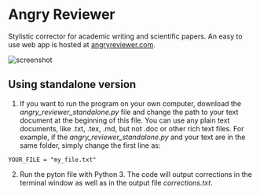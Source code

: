 # Angry Reviewer
Stylistic corrector for academic writing and scientific papers. An easy to use web app is hosted at [angryreviewer.com](https://www.angryreviewer.com).

![screenshot](https://github.com/anufrievroman/Angry-Reviewer/blob/master/static/Screenshot.png)

## Using standalone version
1. If you want to run the program on your own computer, download the *angry_reviewer_standalone.py* file and change the path to your text document at the beginning of this file. You can use any plain text documents, like .txt, .tex, .md, but not .doc or other rich text files. For example, if the *angry_reviewer_standalone.py* and your text are in the same folder, simply change the first line as:

```
YOUR_FILE = "my_file.txt"
```

2. Run the pyton file with Python 3. The code will output corrections in the terminal window as well as in the output file *corrections.txt*.
